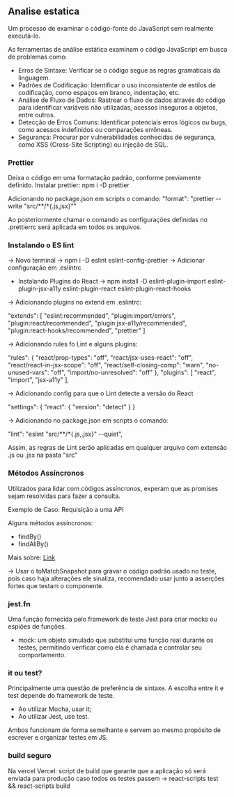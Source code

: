 ## Analise estatica

Um processo de examinar o código-fonte do JavaScript sem realmente executá-lo.

As ferramentas de análise estática examinam o código JavaScript em busca de problemas como:

- Erros de Sintaxe: Verificar se o código segue as regras gramaticais da linguagem.
- Padrões de Codificação: Identificar o uso inconsistente de estilos de codificação, como espaços em branco, indentação, etc.
- Análise de Fluxo de Dados: Rastrear o fluxo de dados através do código para identificar variáveis não utilizadas, acessos inseguros a objetos, entre outros.
- Detecção de Erros Comuns: Identificar potenciais erros lógicos ou bugs, como acessos indefinidos ou comparações errôneas.
- Segurança: Procurar por vulnerabilidades conhecidas de segurança, como XSS (Cross-Site Scripting) ou injeção de SQL.

### Prettier 
Deixa o código em uma formatação padrão, conforme previamente definido. 
Instalar prettier: npm i -D prettier

Adicionando no package.json em scripts o comando: 
"format": "prettier --write \"src/**/*{.js,jsx}\"" 

Ao posteriormente chamar o comando as configurações definidas no .prettierrc será aplicada em todos os arquivos. 

### Instalando o ES lint
-> Novo terminal
-> npm i -D eslint eslint-config-prettier
-> Adicionar configuração em .eslintrc

- Instalando Plugins do React 
-> npm install -D eslint-plugin-import eslint-plugin-jsx-a11y eslint-plugin-react eslint-plugin-react-hooks

-> Adicionando plugins no extend em .eslintrc:

"extends": [
    "eslint:recommended",
    "plugin:import/errors",
    "plugin:react/recommended",
    "plugin:jsx-a11y/recommended",
    "plugin:react-hooks/recommended",
    "prettier"
    ]

-> Adicionando rules fo Lint e alguns plugins:

  "rules": {
    "react/prop-types": "off",
    "react/jsx-uses-react": "off",
    "react/react-in-jsx-scope": "off",
    "react/self-closing-comp": "warn",
    "no-unused-vars": "off",
    "import/no-unresolved": "off"
  },
  "plugins": [
    "react",
    "import",
    "jsx-a11y"
  ],

-> Adicionando config para que o Lint detecte a versão do React

"settings": {
    "react": {
      "version": "detect"
    }
  }

-> Adicionando no package.json em scripts o comando: 

"lint": "eslint \"src/**/*{.js,.jsx}\" --quiet",

Assim, as regras de Lint serão aplicadas em qualquer arquivo com extensão .js ou .jsx na pasta "src"

### Métodos Assíncronos

Utilizados para lidar com códigos assíncronos, experam que as promises sejam resolvidas para fazer a consulta. 

Exemplo de Caso: Requisição a uma API

Alguns métodos assíncronos: 
- findBy()
- findAllBy()

Mais sobre: <a href="https://testing-library.com/docs/dom-testing-library/api-async/">Link<a>


-> Usar o toMatchSnapshot para gravar o código padrão usado no teste, pois caso haja alterações ele sinaliza, recomendado usar junto a asserções fortes que testam o componente.

### jest.fn

Uma função fornecida pelo framework de teste Jest para criar mocks ou espiões de funções.

- mock: um objeto simulado que substitui uma função real durante os testes, permitindo verificar como ela é chamada e controlar seu comportamento.

### it ou test?

Principalmente uma questão de preferência de sintaxe. A escolha entre it e test depende do framework de teste.

- Ao utilizar Mocha, usar it; 
- Ao utilizar Jest, use test. 

Ambos funcionam de forma semelhante e servem ao mesmo propósito de escrever e organizar testes em JS.


### build seguro
Na vercel Vercel: script de build que garante que a aplicação só será enviada para produção caso todos os testes passem -> react-scripts test && react-scripts build